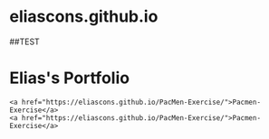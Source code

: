 # eliascons.github.io
##TEST
<html lang="en">
<head>
    <meta charset="UTF-8">
    <meta http-equiv="X-UA-Compatible" content="IE=edge">
    <meta name="viewport" content="width=device-width, initial-scale=1.0">
    <title>Portfolio</title>
</head>

<body>
    <h1>Elias's Portfolio</h1>
    
    <a href="https://eliascons.github.io/PacMen-Exercise/">Pacmen-Exercise</a>
    <a href="https://eliascons.github.io/PacMen-Exercise/">Pacmen-Exercise</a>
</body>
</html>
